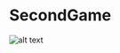# SecondGame

![alt text](https://raw.githubusercontent.com/parmandorc/ColouringBook/edit/Fede_Physics/spread_diffuse.png)
